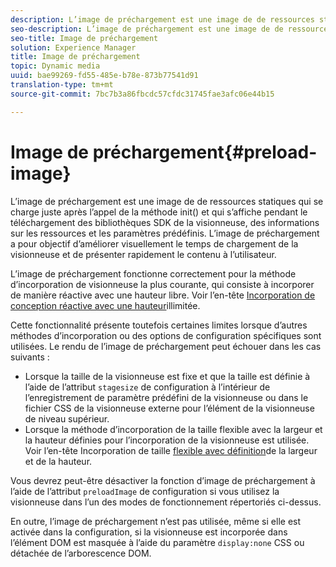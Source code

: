 ```yaml
---
description: L’image de préchargement est une image de de ressources statiques qui se charge juste après l’appel de la méthode init() et qui s’affiche pendant le téléchargement des bibliothèques SDK de la visionneuse, des informations sur les ressources et les paramètres prédéfinis. L’image de préchargement a pour objectif d’améliorer visuellement le temps de chargement de la visionneuse et de présenter rapidement le contenu à l’utilisateur.
seo-description: L’image de préchargement est une image de de ressources statiques qui se charge juste après l’appel de la méthode init() et qui s’affiche pendant le téléchargement des bibliothèques SDK de la visionneuse, des informations sur les ressources et les paramètres prédéfinis. L’image de préchargement a pour objectif d’améliorer visuellement le temps de chargement de la visionneuse et de présenter rapidement le contenu à l’utilisateur.
seo-title: Image de préchargement
solution: Experience Manager
title: Image de préchargement
topic: Dynamic media
uuid: bae99269-fd55-485e-b78e-873b77541d91
translation-type: tm+mt
source-git-commit: 7bc7b3a86fbcdc57cfdc31745fae3afc06e44b15

---
```



# Image de préchargement{#preload-image}

L’image de préchargement est une image de de ressources statiques qui se charge juste après l’appel de la méthode init() et qui s’affiche pendant le téléchargement des bibliothèques SDK de la visionneuse, des informations sur les ressources et les paramètres prédéfinis. L’image de préchargement a pour objectif d’améliorer visuellement le temps de chargement de la visionneuse et de présenter rapidement le contenu à l’utilisateur.

L’image de préchargement fonctionne correctement pour la méthode d’incorporation de visionneuse la plus courante, qui consiste à incorporer de manière réactive avec une hauteur libre. Voir l’en-tête [Incorporation de conception réactive avec une hauteur](../../c-html5-aem-asset-viewers/c-html5-aem-carousel/c-html5-aem-carousel.md#concept-b44f1df3c1c64d4e8b5565e7736bf95e)illimitée.

Cette fonctionnalité présente toutefois certaines limites lorsque d’autres méthodes d’incorporation ou des options de configuration spécifiques sont utilisées. Le rendu de l’image de préchargement peut échouer dans les cas suivants :

* Lorsque la taille de la visionneuse est fixe et que la taille est définie à l’aide de l’attribut `stagesize` de configuration à l’intérieur de l’enregistrement de paramètre prédéfini de la visionneuse ou dans le fichier CSS de la visionneuse externe pour l’élément  de la visionneuse de niveau supérieur.
* Lorsque la méthode d’incorporation de la taille flexible avec la largeur et la hauteur définies pour l’incorporation de la visionneuse est utilisée. Voir l’en-tête Incorporation de taille [flexible avec définition](../../c-html5-aem-asset-viewers/c-html5-aem-interactive-images/c-html5-aem-interactive-images.md#section-6bb5d3c502544ad18a58eafe12a13435)de la largeur et de la hauteur.

Vous devrez peut-être désactiver la fonction d’image de préchargement à l’aide de l’attribut `preloadImage` de configuration si vous utilisez la visionneuse dans l’un des modes de fonctionnement répertoriés ci-dessus.

En outre, l’image de préchargement n’est pas utilisée, même si elle est activée dans la configuration, si la visionneuse est incorporée dans l’élément DOM est masquée à l’aide du paramètre `display:none` CSS ou détachée de l’arborescence DOM.
